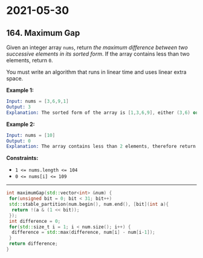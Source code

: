 # 2021-05-30

## 164. Maximum Gap

Given an integer array `nums`, return *the maximum difference between two successive elements in its sorted form*. If the array contains less than two elements, return `0`.

You must write an algorithm that runs in linear time and uses linear extra space.

**Example 1:**

```s
Input: nums = [3,6,9,1]
Output: 3
Explanation: The sorted form of the array is [1,3,6,9], either (3,6) or (6,9) has the maximum difference 3.
```

**Example 2:**

```s
Input: nums = [10]
Output: 0
Explanation: The array contains less than 2 elements, therefore return 0.
```

**Constraints:**

- `1 <= nums.length <= 104`
- `0 <= nums[i] <= 109`

---

```c++
int maximumGap(std::vector<int> &num) {
 for(unsigned bit = 0; bit < 31; bit++)
 std::stable_partition(num.begin(), num.end(), [bit](int a){
  return !(a & (1 << bit));
 });
 int difference = 0;
 for(std::size_t i = 1; i < num.size(); i++) {
  difference = std::max(difference, num[i] - num[i-1]);
 }
 return difference;
}
```
